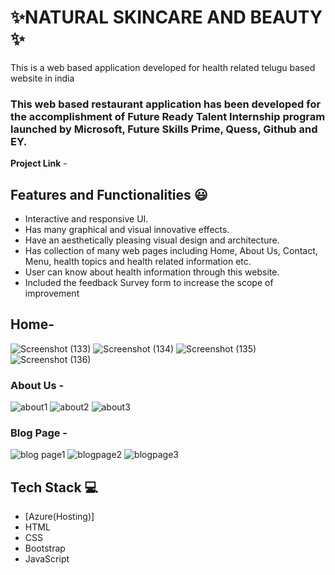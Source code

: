 # ✨NATURAL SKINCARE AND BEAUTY   ✨

This is a web based application developed for health related telugu based website in india

### This web based restaurant application has been developed for the accomplishment of Future Ready Talent Internship program launched by Microsoft, Future Skills Prime, Quess, Github and EY.


**Project Link** - 


## Features and Functionalities 😃

- Interactive and responsive UI.
- Has many graphical and visual innovative effects.
- Have an aesthetically pleasing visual design and architecture.
- Has collection of many web pages including Home, About Us, Contact, Menu, health topics and health related information etc.
- User can know about health information through this website.
- Included the feedback Survey form to increase the scope of improvement 

## Home-
![Screenshot (133)](https://user-images.githubusercontent.com/117892449/207824815-d18f7564-e66c-4286-b07a-bba740437804.png)
![Screenshot (134)](https://user-images.githubusercontent.com/117892449/207824880-44b9b368-2caf-4b1a-b9fe-9e38745b46fc.png)
![Screenshot (135)](https://user-images.githubusercontent.com/117892449/207824908-fa22a4d1-2705-4a9d-9569-2b4107ab9e94.png)
![Screenshot (136)](https://user-images.githubusercontent.com/117892449/207824931-c7f2c863-8d9c-4366-9f04-2154130cd7f5.png)
 



   

### About Us -
![about1](https://user-images.githubusercontent.com/117892449/207825306-09c96fdc-dfdd-4ba5-8d00-98b1468b0d71.png)
![about2](https://user-images.githubusercontent.com/117892449/207825312-4aca67a7-7a58-4611-95b1-5b5c9556b307.png)
![about3](https://user-images.githubusercontent.com/117892449/207825317-636145ad-8aa0-44eb-ab2e-9e9bf5a63353.png)





### Blog Page -
![blog page1](https://user-images.githubusercontent.com/117892449/207825548-e495c996-23dd-4a39-a530-ffe72f2c8b48.png)
![blogpage2](https://user-images.githubusercontent.com/117892449/207825565-9166ecf5-23c9-49a7-902c-9649be45ca2a.png)
![blogpage3](https://user-images.githubusercontent.com/117892449/207825573-79bf3fe3-7424-4076-ac90-ab3a91bd657a.png)






## Tech Stack 💻

- [Azure(Hosting)]
- HTML
- CSS
- Bootstrap
- JavaScript
